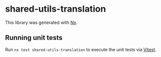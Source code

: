 # shared-utils-translation

This library was generated with [Nx](https://nx.dev).

## Running unit tests

Run `nx test shared-utils-translation` to execute the unit tests via [Vitest](https://vitest.dev/).
